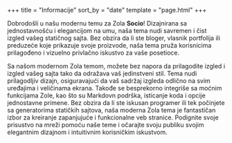 +++
title = "Informacije"
sort_by = "date"
template = "page.html"
+++

Dobrodošli u našu modernu temu za Zola **Socio**! Dizajnirana sa jednostavnošću i elegancijom na umu, naša tema nudi savremen i čist izgled vašeg statičnog sajta. Bez obzira da li ste bloger, vlasnik portfolija ili preduzeće koje prikazuje svoje proizvode, naša tema pruža korisnicima prilagođeno i vizuelno privlačno iskustvo za vaše posetioce.

Sa našom modernom Zola temom, možete bez napora da prilagodite izgled i izgled vašeg sajta tako da odražava vaš jedinstveni stil. Tema nudi prilagodljiv dizajn, osiguravajući da vaš sadržaj izgleda odlično na svim uređajima i veličinama ekrana. Takođe se besprekorno integriše sa moćnim funkcijama Zole, kao što su Markdovn podrška, isticanje koda i opcije jednostavne primene. Bez obzira da li ste iskusan programer ili tek počinjete sa generatorima statičkih sajtova, naša moderna Zola tema je fantastičan izbor za kreiranje zapanjujuće i funkcionalne veb stranice. Podignite svoje prisustvo na mreži pomoću naše teme i očarajte svoju publiku svojim elegantnim dizajnom i intuitivnim korisničkim iskustvom.